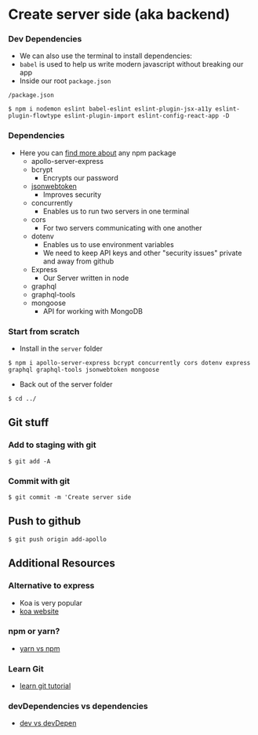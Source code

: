 # Create server side (aka backend)

### Dev Dependencies
* We can also use the terminal to install dependencies:
* `babel` is used to help us write modern javascript without breaking our app
* Inside our root `package.json`

`/package.json`

`$ npm i nodemon eslint babel-eslint eslint-plugin-jsx-a11y eslint-plugin-flowtype eslint-plugin-import eslint-config-react-app -D`

### Dependencies
* Here you can [find more about](https://www.npmjs.com/) any npm package
    - apollo-server-express
    - bcrypt
        + Encrypts our password
    - [jsonwebtoken](https://jwt.io/introduction/)
        + Improves security
    - concurrently
        + Enables us to run two servers in one terminal
    - cors
        + For two servers communicating with one another
    - dotenv
        + Enables us to use environment variables
        + We need to keep API keys and other "security issues" private and away from github
    - Express
        + Our Server written in node
    - graphql
    - graphql-tools
    - mongoose
        + API for working with MongoDB

### Start from scratch
* Install in the `server` folder

`$ npm i apollo-server-express bcrypt concurrently cors dotenv express graphql graphql-tools jsonwebtoken mongoose`

* Back out of the server folder

`$ cd ../`

## Git stuff

### Add to staging with git
`$ git add -A`

### Commit with git
`$ git commit -m 'Create server side`

## Push to github
`$ git push origin add-apollo`

## Additional Resources
### Alternative to express
* Koa is very popular
* [koa website](https://koajs.com/)

### npm or yarn?
* [yarn vs npm](https://blog.risingstack.com/yarn-vs-npm-node-js-package-managers/)

### Learn Git
* [learn git tutorial](https://try.github.io/)

### devDependencies vs dependencies
* [dev vs devDepen](https://stackoverflow.com/questions/18875674/whats-the-difference-between-dependencies-devdependencies-and-peerdependencies)
